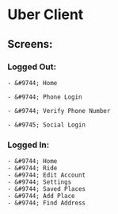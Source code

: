 # Uber Client

## Screens:

### Logged Out:
    - &#9744; Home

    - &#9744; Phone Login

    - &#9744; Verify Phone Number

    - &#9745; Social Login


### Logged In:
    - &#9744; Home
    - &#9744; Ride
    - &#9744; Edit Account
    - &#9744; Settings
    - &#9744; Saved Places
    - &#9744; Add Place
    - &#9744; Find Address